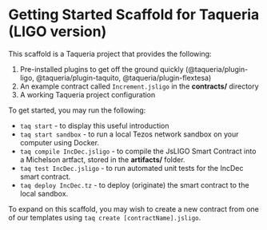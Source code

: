 # Getting Started Scaffold for Taqueria (LIGO version)

This scaffold is a Taqueria project that provides the following:
1. Pre-installed plugins to get off the ground quickly (@taqueria/plugin-ligo, @taqueria/plugin-taquito, @taqueria/plugin-flextesa)
2. An example contract called `Increment.jsligo` in the **contracts/** directory
3. A working Taqueria project configuration

To get started, you may run the following:
- `taq start` - to display this useful introduction
- `taq start sandbox` - to run a local Tezos network sandbox on your computer using Docker.
- `taq compile IncDec.jsligo` - to compile the JsLIGO Smart Contract into a Michelson artfact, stored in the **artifacts/** folder.
- `taq test IncDec.jsligo` - to run automated unit tests for the IncDec smart contract.
- `taq deploy IncDec.tz` - to deploy (originate) the smart contract to the local sandbox.

To expand on this scaffold, you may wish to create a new contract from one of our templates using `taq create [contractName].jsligo`.
